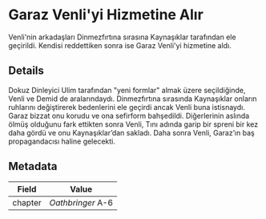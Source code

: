 # Garaz Venli'yi Hizmetine Alır
Venli'nin arkadaşları Dinmezfırtına sırasına Kaynaşıklar tarafından ele geçirildi. Kendisi reddettiken sonra ise Garaz Venli'yi hizmetine aldı.

## Details
Dokuz Dinleyici Ulim tarafından "yeni formlar" almak üzere seçildiğinde, Venli ve Demid de aralarındaydı. Dinmezfırtına sırasında Kaynaşıklar onların ruhlarını değiştirerek bedenlerini ele geçirdi ancak Venli buna istisnaydı. Garaz bizzat onu korudu ve ona sefirform bahşedildi. Diğerlerinin aslında ölmüş olduğunu fark ettikten sonra Venli, Tını adında garip bir spreni bir kez daha gördü ve onu Kaynaşıklar’dan sakladı. Daha sonra Venli, Garaz’ın baş propagandacısı haline gelecekti.

## Metadata
| Field | Value |
| ----- | ----- |
| chapter | *Oathbringer* A-6 |
